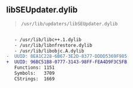## libSEUpdater.dylib

> `/usr/lib/updaters/libSEUpdater.dylib`

```diff

   - /usr/lib/libc++.1.dylib
   - /usr/lib/libnfrestore.dylib
   - /usr/lib/libobjc.A.dylib
-  UUID: 8EA1C228-6B67-3E2D-8377-DDDD5369F985
+  UUID: 96BC51B8-0777-3143-98FF-FEA4D9F3C5FB
   Functions: 1151
   Symbols:   3709
   CStrings:  1669

```
